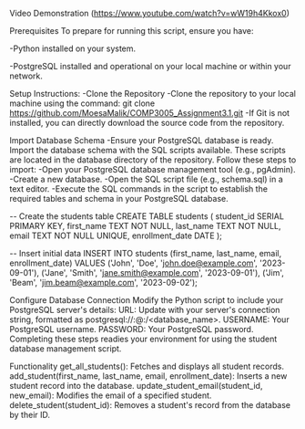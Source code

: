 Video Demonstration
(https://www.youtube.com/watch?v=wW19h4Kkox0)

Prerequisites
To prepare for running this script, ensure you have:

-Python installed on your system.

-PostgreSQL installed and operational on your local machine or within your network.

Setup Instructions:
-Clone the Repository
-Clone the repository to your local machine using the command: git clone https://github.com/MoesaMalik/COMP3005_Assignment3.1.git
-If Git is not installed, you can directly download the source code from the repository.

Import Database Schema
-Ensure your PostgreSQL database is ready. Import the database schema with the SQL scripts available. These scripts are located in the database directory of the repository. Follow these steps to import:
-Open your PostgreSQL database management tool (e.g., pgAdmin).
-Create a new database.
-Open the SQL script file (e.g., schema.sql) in a text editor.
-Execute the SQL commands in the script to establish the required tables and schema in your PostgreSQL database.


-- Create the students table
CREATE TABLE students (
    student_id SERIAL PRIMARY KEY,
    first_name TEXT NOT NULL,
    last_name TEXT NOT NULL,
    email TEXT NOT NULL UNIQUE,
    enrollment_date DATE
);

-- Insert initial data
INSERT INTO students (first_name, last_name, email, enrollment_date) VALUES
('John', 'Doe', 'john.doe@example.com', '2023-09-01'),
('Jane', 'Smith', 'jane.smith@example.com', '2023-09-01'),
('Jim', 'Beam', 'jim.beam@example.com', '2023-09-02');

Configure Database Connection
Modify the Python script to include your PostgreSQL server's details:
URL: Update with your server's connection string, formatted as postgresql://<username>:<password>@<hostname>:<port>/<database_name>.
USERNAME: Your PostgreSQL username.
PASSWORD: Your PostgreSQL password.
Completing these steps readies your environment for using the student database management script.

Functionality
get_all_students(): Fetches and displays all student records.
add_student(first_name, last_name, email, enrollment_date): Inserts a new student record into the database.
update_student_email(student_id, new_email): Modifies the email of a specified student.
delete_student(student_id): Removes a student's record from the database by their ID.

